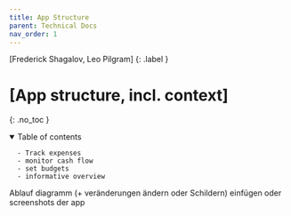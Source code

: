 ```yaml
---
title: App Structure
parent: Technical Docs
nav_order: 1
---
```


[Frederick Shagalov, Leo Pilgram]
{: .label }

# [App structure, incl. context]
{: .no_toc }

<details open markdown="block">
  <summary>
    Table of contents               
    
      - Track expenses
      - monitor cash flow
      - set budgets
      - informative overview


  </summary>
 Ablauf diagramm (+ veränderungen ändern oder Schildern) einfügen oder screenshots der app
</details>

